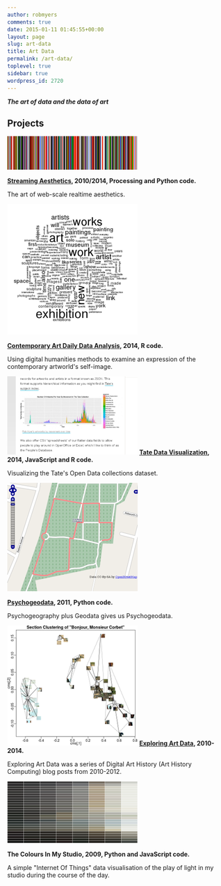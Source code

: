 ```yaml
---
author: robmyers
comments: true
date: 2015-01-11 01:45:55+00:00
layout: page
slug: art-data
title: Art Data
permalink: /art-data/
toplevel: true
sidebar: true
wordpress_id: 2720
---
```


_**The art of data and the data of art**_


## Projects


![streaming-aesthetics-colour](/assets/2015/01/streaming-aesthetics-colour-300x77.png)

**[Streaming Aesthetics](/streaming-aesthetics), 2010/2014, Processing and Python code.**

The art of web-scale realtime aesthetics.



![cad-wordcloud](/assets/2014/10/cad-wordcloud-300x300.png)

**[Contemporary Art Daily Data Analysis](/contemporary-art-daily-data-analysis/), 2014, R code.**

Using digital humanities methods to examine an expression of the contemporary artworld's self-image.



![tate](/assets/2014/03/tate-resized-300x180.png)
**[Tate Data Visualization](/tate-data-visualization/), 2014, JavaScript and R code.**

Visualizing the Tate's Open Data collections dataset.



![Cemetary Random Walk](/assets/2013/12/cemetary_random_walk-300x249.png)

**[Psychogeodata](/psychogeodata), 2011, Python code.**

Psychogeography plus Geodata gives us Psychogeodata.



![Courbet Section Clustering](/assets/courbet-section-clustering-300.png)
**[Exploring Art Data](/exploring-art-data/), 2010-2014.**

Exploring Art Data was a series of Digital Art History (Art History Computing) blog posts from 2010-2012.



![The Colours In My Studio](/assets/2013/12/colours-in-my-studio-300x142.png)

**The Colours In My Studio, 2009, Python and JavaScript code.**

A simple "Internet Of Things" data visualisation of the play of light in my studio during the course of the day.
